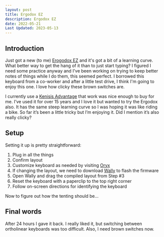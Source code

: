 ```yaml
---
layout: post
title: Ergodox EZ
description: Ergodox EZ
date: 2022-05-21
Last Updated: 2023-05-13
---
```

## Introduction

Just got a new (to me) <a href="https://ergodox-ez.com/" class="hvr-wobble-skew">Erogodox EZ</a> and it's got a bit of a learning curve.  What better way to get the hang of it than to just start typing?  I figured I need some practice anyway and I've been working on trying to keep better notes of things while I do them, this seemed perfect.  I borrowed this keyboard from a co-worker and after a little test drive, I think I'm going to enjoy this one.  I love how clicky these brown switches are.

I currently use a <a href="https://kinesis-ergo.com/shop/advantage2/" class="hvr-wobble-skew">Kenisis Advantage</a> that work was nice enough to buy for me.  I’ve used it for over 15 years and I love it but wanted to try the Ergodox also.   It has the same steep learning curve so I was hoping it was like riding a bike.  So far it’s been a little tricky but I’m enjoying it.  Did I mention it’s also really clicky?

## Setup

Setting it up is pretty straightforward:

1. Plug in all the things
2. Confirm layout 
3. Customize keyboard as needed by visiting <a href="https://configure.zsa.io/ergodox-ez/layouts/default/latest/0" class="hvr-wobble-skew">Oryx</a>
4. If changing the layout, we need to download <a href="https://www.zsa.io/wally/" class="hvr-wobble-skew">Wally</a> to flash the firmware 
5. Open Wally and drag the compiled layout from Step \#3
6. Reset the keyboard with a paperclip to the top right corner
7. Follow on-screen directions for identifying the keyboard

Now to figure out how the tenting should be…

## Final words

After 24 hours I gave it back.  I really liked it, but switching between ortholinear keyboards was too difficult.  Also, I need brown switches now.